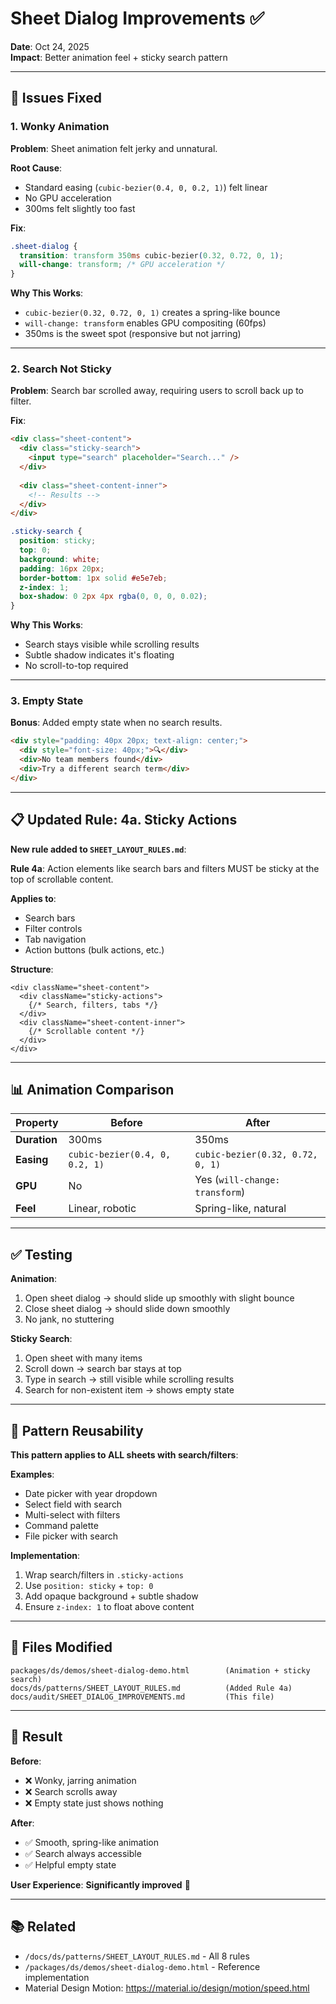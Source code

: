 # Sheet Dialog Improvements ✅

**Date**: Oct 24, 2025  
**Impact**: Better animation feel + sticky search pattern

---

## 🎯 Issues Fixed

### **1. Wonky Animation**

**Problem**: Sheet animation felt jerky and unnatural.

**Root Cause**: 
- Standard easing (`cubic-bezier(0.4, 0, 0.2, 1)`) felt linear
- No GPU acceleration
- 300ms felt slightly too fast

**Fix**:
```css
.sheet-dialog {
  transition: transform 350ms cubic-bezier(0.32, 0.72, 0, 1);
  will-change: transform; /* GPU acceleration */
}
```

**Why This Works**:
- `cubic-bezier(0.32, 0.72, 0, 1)` creates a spring-like bounce
- `will-change: transform` enables GPU compositing (60fps)
- 350ms is the sweet spot (responsive but not jarring)

---

### **2. Search Not Sticky**

**Problem**: Search bar scrolled away, requiring users to scroll back up to filter.

**Fix**:
```html
<div class="sheet-content">
  <div class="sticky-search">
    <input type="search" placeholder="Search..." />
  </div>
  
  <div class="sheet-content-inner">
    <!-- Results -->
  </div>
</div>
```

```css
.sticky-search {
  position: sticky;
  top: 0;
  background: white;
  padding: 16px 20px;
  border-bottom: 1px solid #e5e7eb;
  z-index: 1;
  box-shadow: 0 2px 4px rgba(0, 0, 0, 0.02);
}
```

**Why This Works**:
- Search stays visible while scrolling results
- Subtle shadow indicates it's floating
- No scroll-to-top required

---

### **3. Empty State**

**Bonus**: Added empty state when no search results.

```html
<div style="padding: 40px 20px; text-align: center;">
  <div style="font-size: 40px;">🔍</div>
  <div>No team members found</div>
  <div>Try a different search term</div>
</div>
```

---

## 📋 Updated Rule: 4a. Sticky Actions

**New rule added to `SHEET_LAYOUT_RULES.md`**:

**Rule 4a**: Action elements like search bars and filters MUST be sticky at the top of scrollable content.

**Applies to**:
- Search bars
- Filter controls
- Tab navigation
- Action buttons (bulk actions, etc.)

**Structure**:
```tsx
<div className="sheet-content">
  <div className="sticky-actions">
    {/* Search, filters, tabs */}
  </div>
  <div className="sheet-content-inner">
    {/* Scrollable content */}
  </div>
</div>
```

---

## 📊 Animation Comparison

| Property | Before | After |
|----------|--------|-------|
| **Duration** | 300ms | 350ms |
| **Easing** | `cubic-bezier(0.4, 0, 0.2, 1)` | `cubic-bezier(0.32, 0.72, 0, 1)` |
| **GPU** | No | Yes (`will-change: transform`) |
| **Feel** | Linear, robotic | Spring-like, natural |

---

## ✅ Testing

**Animation**:
1. Open sheet dialog → should slide up smoothly with slight bounce
2. Close sheet dialog → should slide down smoothly
3. No jank, no stuttering

**Sticky Search**:
1. Open sheet with many items
2. Scroll down → search bar stays at top
3. Type in search → still visible while scrolling results
4. Search for non-existent item → shows empty state

---

## 🎯 Pattern Reusability

**This pattern applies to ALL sheets with search/filters**:

**Examples**:
- Date picker with year dropdown
- Select field with search
- Multi-select with filters
- Command palette
- File picker with search

**Implementation**:
1. Wrap search/filters in `.sticky-actions`
2. Use `position: sticky` + `top: 0`
3. Add opaque background + subtle shadow
4. Ensure `z-index: 1` to float above content

---

## 📁 Files Modified

```
packages/ds/demos/sheet-dialog-demo.html        (Animation + sticky search)
docs/ds/patterns/SHEET_LAYOUT_RULES.md          (Added Rule 4a)
docs/audit/SHEET_DIALOG_IMPROVEMENTS.md         (This file)
```

---

## 🎉 Result

**Before**:
- ❌ Wonky, jarring animation
- ❌ Search scrolls away
- ❌ Empty state just shows nothing

**After**:
- ✅ Smooth, spring-like animation
- ✅ Search always accessible
- ✅ Helpful empty state

**User Experience**: **Significantly improved** 🚀

---

## 📚 Related

- `/docs/ds/patterns/SHEET_LAYOUT_RULES.md` - All 8 rules
- `/packages/ds/demos/sheet-dialog-demo.html` - Reference implementation
- Material Design Motion: https://material.io/design/motion/speed.html
